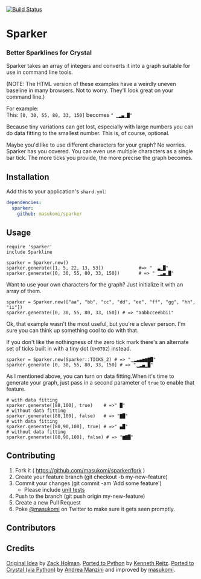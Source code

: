 [![Build Status](https://travis-ci.org/masukomi/sparker.svg?branch=master)](https://travis-ci.org/masukomi/sparker)


# Sparker
### Better Sparklines for Crystal

Sparker takes an array of integers and converts it into a graph
suitable for use in command line tools.


(NOTE: The HTML version of these examples have a weirdly uneven baseline 
in many browsers. Not to worry. They'll look great on your command line.)

For example:  
This: `[0, 30, 55, 80, 33, 150]` becomes `" ▁▂▄▁█"`

Because tiny variations can get lost, especially with large numbers you can do 
data fitting to the smallest number. This is, of course, optional.

Maybe you'd like to use different characters for your graph? No worries. Sparker
has you covered. You can even use multiple characters as a single bar tick. The
more ticks you provide, the more precise the graph becomes.

## Installation
Add this to your application's `shard.yml`:

```yaml
dependencies:
  sparker:
    github: masukomi/sparker
```

## Usage

```crystal
require 'sparker'
include Sparkline

sparker = Sparker.new() 
sparker.generate([1, 5, 22, 13, 53])             #=> "  ▃▁█"
sparker.generate([0, 30, 55, 80, 33, 150])       # => " ▁▂▄▁█"
```

Want to use your own characters for the graph? Just initialize it with 
an array of them.

```crystal
sparker = Sparker.new(["aa", "bb", "cc", "dd", "ee", "ff", "gg", "hh", "ii"]) 
sparker.generate([0, 30, 55, 80, 33, 150]) # => "aabbcceebbii"
```

Ok, that example wasn't the most useful, but you're a clever person. I'm sure
you can think up something cool to do with that.

If you don't like the nothingness of the zero tick mark there's an alternate 
set of ticks built in with a tiny dot (`U+0702`) instead. 

```crystal
sparker = Sparker.new(Sparker::TICKS_2) # => "܂▁▂▃▄▅▆▇█"
sparker.generate [0, 30, 55, 80, 33, 150] # => "܂▁▂▄▁█"
```

As I mentioned above, you can turn on data fitting.When it's time to generate
your graph, just pass in a second parameter of `true` to enable that feature.

```crystal
# with data fitting
sparker.generate([88,100], true)    # =>" █"
# without data fitting
sparker.generate([88,100], false)   # => "▇█"
# with data fitting
sparker.generate([80,90,100], true) # =>" ▄█"
# without data fitting
sparker.generate([80,90,100], false) # => "▆▇█"
```

## Contributing

1. Fork it ( https://github.com/masukomi/sparker/fork )
2. Create your feature branch (git checkout -b my-new-feature)
3. Commit your changes (git commit -am 'Add some feature')
    * Please include [unit tests]((https://crystal-lang.org/api/Spec.html)) 
4. Push to the branch (git push origin my-new-feature)
5. Create a new Pull Request
6. Poke [@masukomi](https://twitter.com/masukomi) on Twitter to make sure 
   it gets seen promptly.

## Contributors

## Credits

[Original Idea](https://github.com/holman/spark) by 
[Zack Holman](https://twitter.com/holman). [Ported to Python](https://github.com/kennethreitz/spark.py) by [Kenneth Reitz](https://www.kennethreitz.org/). 
[Ported to Crystal (via Python)](https://github.com/ilmanzo) by [Andrea
Manzini](http://ilmanzo.github.io/) and improved by
[masukomi](https://masukomi.org).



